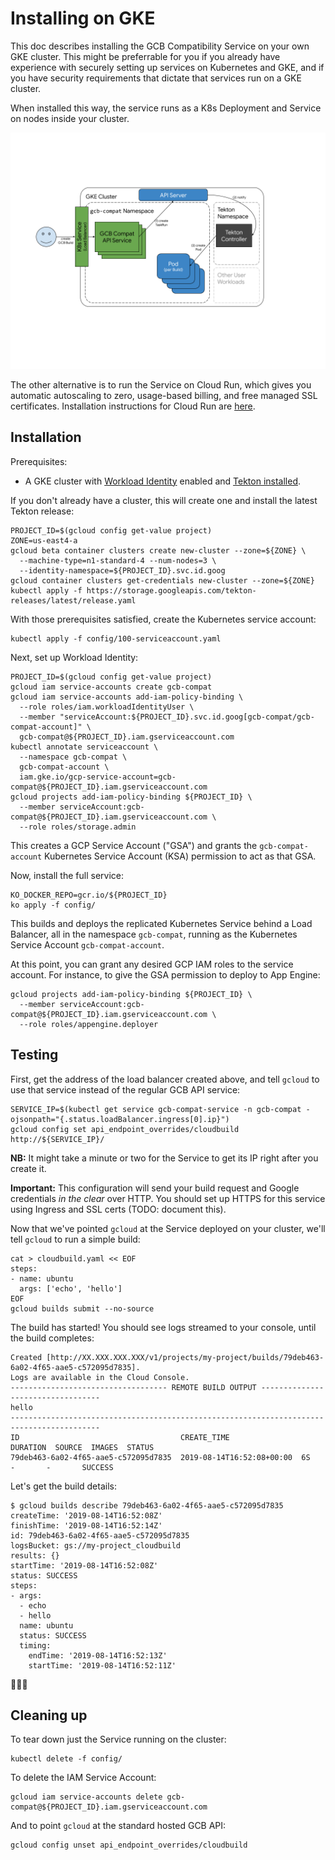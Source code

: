 # Installing on GKE

This doc describes installing the GCB Compatibility Service on your own GKE
cluster. This might be preferrable for you if you already have experience with
securely setting up services on Kubernetes and GKE, and if you have security
requirements that dictate that services run on a GKE cluster.

When installed this way, the service runs as a K8s Deployment and Service on
nodes inside your cluster.

![Diagram of cluster installation](./cluster.png)

The other alternative is to run the Service on Cloud Run, which gives you
automatic autoscaling to zero, usage-based billing, and free managed SSL
certificates. Installation instructions for Cloud Run are
[here](install_cloud_run.md).

## Installation

Prerequisites:

* A GKE cluster with [Workload
  Identity](https://cloud.google.com/kubernetes-engine/docs/how-to/workload-identity)
  enabled and [Tekton
  installed](https://github.com/tektoncd/pipeline/blob/master/docs/install.md).

If you don't already have a cluster, this will create one and install the latest
Tekton release:

```
PROJECT_ID=$(gcloud config get-value project)
ZONE=us-east4-a
gcloud beta container clusters create new-cluster --zone=${ZONE} \
  --machine-type=n1-standard-4 --num-nodes=3 \
  --identity-namespace=${PROJECT_ID}.svc.id.goog
gcloud container clusters get-credentials new-cluster --zone=${ZONE}
kubectl apply -f https://storage.googleapis.com/tekton-releases/latest/release.yaml
```

With those prerequisites satisfied, create the Kubernetes service account:

```
kubectl apply -f config/100-serviceaccount.yaml
```

Next, set up Workload Identity:

```
PROJECT_ID=$(gcloud config get-value project)
gcloud iam service-accounts create gcb-compat
gcloud iam service-accounts add-iam-policy-binding \
  --role roles/iam.workloadIdentityUser \
  --member "serviceAccount:${PROJECT_ID}.svc.id.goog[gcb-compat/gcb-compat-account]" \
  gcb-compat@${PROJECT_ID}.iam.gserviceaccount.com
kubectl annotate serviceaccount \
  --namespace gcb-compat \
  gcb-compat-account \
  iam.gke.io/gcp-service-account=gcb-compat@${PROJECT_ID}.iam.gserviceaccount.com
gcloud projects add-iam-policy-binding ${PROJECT_ID} \
  --member serviceAccount:gcb-compat@${PROJECT_ID}.iam.gserviceaccount.com \
  --role roles/storage.admin
```

This creates a GCP Service Account ("GSA") and grants the `gcb-compat-account`
Kubernetes Service Account (KSA) permission to act as that GSA.

Now, install the full service:

```
KO_DOCKER_REPO=gcr.io/${PROJECT_ID}
ko apply -f config/
```

This builds and deploys the replicated Kubernetes Service behind a Load
Balancer, all in the namespace `gcb-compat`, running as the Kubernetes Service
Account `gcb-compat-account`.

At this point, you can grant any desired GCP IAM roles to the service account.
For instance, to give the GSA permission to deploy to App Engine:

```
gcloud projects add-iam-policy-binding ${PROJECT_ID} \
  --member serviceAccount:gcb-compat@${PROJECT_ID}.iam.gserviceaccount.com \
  --role roles/appengine.deployer
```

## Testing

First, get the address of the load balancer created above, and tell `gcloud` to
use that service instead of the regular GCB API service:

```
SERVICE_IP=$(kubectl get service gcb-compat-service -n gcb-compat -ojsonpath="{.status.loadBalancer.ingress[0].ip}")
gcloud config set api_endpoint_overrides/cloudbuild http://${SERVICE_IP}/
```

**NB:** It might take a minute or two for the Service to get its IP right after
you create it.

**Important:** This configuration will send your build request and Google
credentials _in the clear_ over HTTP. You should set up HTTPS for this service
using Ingress and SSL certs (TODO: document this).

Now that we've pointed `gcloud` at the Service deployed on your cluster,
we'll tell `gcloud` to run a simple build:

```
cat > cloudbuild.yaml << EOF
steps:
- name: ubuntu
  args: ['echo', 'hello']
EOF
gcloud builds submit --no-source
```

The build has started! You should see logs streamed to your console, until the
build completes:

```
Created [http://XX.XXX.XXX.XXX/v1/projects/my-project/builds/79deb463-6a02-4f65-aae5-c572095d7835].
Logs are available in the Cloud Console.
----------------------------------- REMOTE BUILD OUTPUT ----------------------------------
hello
------------------------------------------------------------------------------------------
ID                                    CREATE_TIME                DURATION  SOURCE  IMAGES  STATUS
79deb463-6a02-4f65-aae5-c572095d7835  2019-08-14T16:52:08+00:00  6S        -       -       SUCCESS
```

Let's get the build details:

```
$ gcloud builds describe 79deb463-6a02-4f65-aae5-c572095d7835
createTime: '2019-08-14T16:52:08Z'
finishTime: '2019-08-14T16:52:14Z'
id: 79deb463-6a02-4f65-aae5-c572095d7835
logsBucket: gs://my-project_cloudbuild
results: {}
startTime: '2019-08-14T16:52:08Z'
status: SUCCESS
steps:
- args:
  - echo
  - hello
  name: ubuntu
  status: SUCCESS
  timing:
    endTime: '2019-08-14T16:52:13Z'
    startTime: '2019-08-14T16:52:11Z'
```

🎉🎉🎉


## Cleaning up

To tear down just the Service running on the cluster:

```
kubectl delete -f config/
```

To delete the IAM Service Account:

```
gcloud iam service-accounts delete gcb-compat@${PROJECT_ID}.iam.gserviceaccount.com
```

And to point `gcloud` at the standard hosted GCB API:

```
gcloud config unset api_endpoint_overrides/cloudbuild
```
